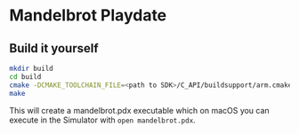 # Mandelbrot Playdate

## Build it yourself

```bash
mkdir build
cd build
cmake -DCMAKE_TOOLCHAIN_FILE=<path to SDK>/C_API/buildsupport/arm.cmake -DCMAKE_BUILD_TYPE=Release ..
make
```

This will create a mandelbrot.pdx executable which on macOS you can execute in 
the Simulator with `open mandelbrot.pdx`.